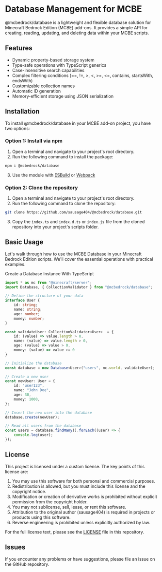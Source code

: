 # Database Management for MCBE

@mcbedrock/database is a lightweight and flexible database solution for Minecraft Bedrock Edition (MCBE) add-ons. It provides a simple API for creating, reading, updating, and deleting data within your MCBE scripts.

## Features

- Dynamic property-based storage system
- Type-safe operations with TypeScript generics
- Case-insensitive search capabilities
- Complex filtering conditions (==, !=, >, <, >=, <=, contains, startsWith, endsWith)
- Customizable collection names
- Automatic ID generation
- Memory-efficient storage using JSON serialization

## Installation

To install @mcbedrock/database in your MCBE add-on project, you have two options:

### Option 1: Install via npm

1. Open a terminal and navigate to your project's root directory.
2. Run the following command to install the package:

```bash
npm i @mcbedrock/database
```

3. Use the module with [ESBuild](https://jaylydev.github.io/posts/bundle-minecraft-scripts-esbuild/) or [Webpack](https://jaylydev.github.io/posts/scripts-bundle-minecraft/)

### Option 2: Clone the repository

1. Open a terminal and navigate to your project's root directory.
2. Run the following command to clone the repository:

```bash
git clone https://github.com/sausage404/@mcbedrock/database.git
```

3. Copy the `index.ts` and `index.d.ts` or `index.js` file from the cloned repository into your project's scripts folder.

## Basic Usage

Let's walk through how to use the MCBE Database in your Minecraft Bedrock Edition scripts. We'll cover the essential operations with practical examples.

Create a Database Instance With TypeScript

```typescript
import * as mc from "@minecraft/server";
import Database, { CollectionValidator } from "@mcbedrock/database";

// Define the structure of your data
interface User {
    id: string;
    name: string;
    age: number;
    money: number;
}

const validateUser: CollectionValidator<User>  = {
    id: (value) => value.length > 0,
    name: (value) => value.length > 0,
    age: (value) => value > 0,
    money: (value) => value >= 0
}

// Initialize the database
const database = new Database<User>("users", mc.world, validateUser);

// Create a new user
const newUser: User = {
    id: "user123",
    name: "John Doe",
    age: 30,
    money: 1000,
};

// Insert the new user into the database
database.create(newUser);

// Read all users from the database
const users = database.findMany().forEach((user) => {
    console.log(user);
});
```

## License

This project is licensed under a custom license. The key points of this license are:

1. You may use this software for both personal and commercial purposes.
2. Redistribution is allowed, but you must include this license and the copyright notice.
3. Modification or creation of derivative works is prohibited without explicit permission from the copyright holder.
4. You may not sublicense, sell, lease, or rent this software.
5. Attribution to the original author (sausage404) is required in projects or products using this software.
6. Reverse engineering is prohibited unless explicitly authorized by law.

For the full license text, please see the [LICENSE](./LICENSE) file in this repository.

## Issues

If you encounter any problems or have suggestions, please file an issue on the GitHub repository.